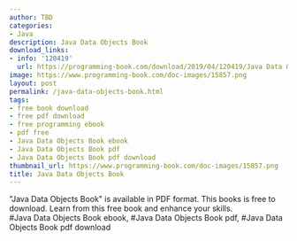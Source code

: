 ```yaml
---
author: TBD
categories:
- Java
description: Java Data Objects Book
download_links:
- info: '120419'
  url: https://programming-book.com/download/2019/04/120419/Java Data Objects.pdf
image: https://www.programming-book.com/doc-images/15857.png
layout: post
permalink: /java-data-objects-book.html
tags:
- free book download
- free pdf download
- free programming ebook
- pdf free
- Java Data Objects Book ebook
- Java Data Objects Book pdf
- Java Data Objects Book pdf download
thumbnail_url: https://www.programming-book.com/doc-images/15857.png
title: Java Data Objects Book
---
```


 
<div class="item-desc text-justify">
  "Java Data Objects Book" is available in PDF format. This books is free to download. Learn from this free book and enhance your skills.
  <br>
  #Java Data Objects Book ebook, #Java Data Objects Book pdf, #Java Data Objects Book pdf download
</div>